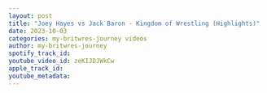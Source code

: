 ```yaml
---
layout: post
title: "Joey Hayes vs Jack Baron - Kingdom of Wrestling (Highlights)"
date: 2023-10-03
categories: my-britwres-journey videos
author: my-britwres-journey
spotify_track_id: 
youtube_video_id: zeKIJDJWkCw
apple_track_id: 
youtube_metadata: 
---
```

